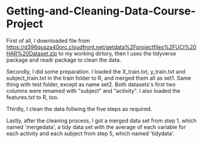 # Getting-and-Cleaning-Data-Course-Project
First of all, I downloaded file from https://d396qusza40orc.cloudfront.net/getdata%2Fprojectfiles%2FUCI%20HAR%20Dataset.zip to my working dirtory, then I uses the tidyverse package and readr package to clean the data.

Secondly, I did some preparation.
I loaded the X_train.txt, y_train.txt and subject_train.txt in the train folder to R, and merged them all as set1. Same thing with test folder, except as name set2. Both datasets's first two columns were renamed with "subject" and "activity".
I also loaded the features.txt to R, too.

Thirdly, I clean the data follwing the five steps as required.

Lastly, after the cleaning process, I got a merged data set from step 1, which named 'mergedata', a tidy data set with the average of each variable for each activity and each subject from step 5, which named 'tidydata'.
